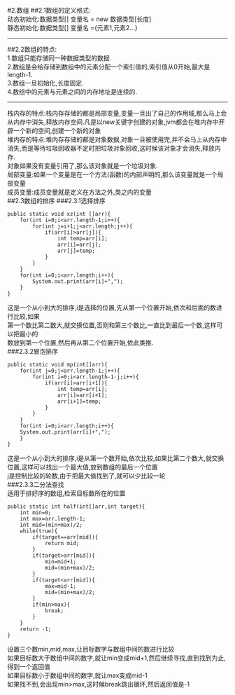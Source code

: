 #2.数组
##2.1数组的定义格式:  
动态初始化:数据类型[] 变量名 = new 数据类型[长度]  
静态初始化:数据类型[] 变量名 ={元素1,元素2...}  
***
##2.2数组的特点:  
1.数组只能存储同一种数据类型的数据.  
2.数组是会给存储到数组中的元素分配一个索引值的,索引值从0开始,最大是length-1.  
3.数组一旦初始化,长度固定.  
4.数组中的元素与元素之间的内存地址是连续的.  
***
栈内存的特点:栈内存存储的都是局部变量,变量一旦出了自己的作用域,那么马上会从内存中消失,释放内存空间.凡是以new关键字创建的对象,jvm都会在堆内存中开辟一个新的空间,创建一个新的对象  
堆内存的特点:堆内存存储的都是对象数据,对象一旦被使用完,并不会马上从内存中消失,而是等待垃圾回收器不定时把垃圾对象回收,这时候该对象才会消失,释放内存.  
对象如果没有变量引用了,那么该对象就是一个垃圾对象.  
局部变量:如果一个变量是在一个方法(函数)的内部声明的,那么该变量就是一个局部变量  
成员变量:成员变量就是定义在方法之外,类之内的变量  
##2.3数组的排序
###2.3.1选择排序  

    public static void xz(int []arr){
        for(int i=0;i<arr.length-1;i++){
            for(int j=i+1;j<arr.length;j++){
                if(arr[i]>arr[j]){
                    int temp=arr[i];
                    arr[i]=arr[j];
                    arr[j]=temp;
                }
            }
        }
        for(int i=0;i<arr.length;i++){
            System.out.print(arr[i]+",");
        }
    }
这是一个从小到大的排序,i是选择的位置,先从第一个位置开始,依次和后面的数进行比较,如果  
第一个数比第二数大,就交换位置,否则和第三个数比,一直比到最后一个数,这样可以把最小的  
数放到第一个位置,然后再从第二个位置开始,依此类推.  
###2.3.2冒泡排序  

    public static void mp(int[]arr){
        for(int j=0;j<arr.length-1;j++){
            for(int i=0;i<arr.length-1-j;i++){
                if(arr[i]>arr[i+1]){
                    int temp=arr[i];
                    arr[i]=arr[i+1];
                    arr[i+1]=temp;
                }
            }
        }
        for(int i=0;i<arr.length;i++){
        System.out.print(arr[i]+",");
        }
    }
这是一个从小到大的排序,i是从第一个数开始,依次比较,如果比第二个数大,就交换位置,这样可以找出一个最大值,放到数组的最后一个位置  
j是控制比较的轮数,由于把最大值找到了,就可以少比较一轮  
###2.3.3二分法查找  
适用于排好序的数组,检索目标数所在的位置  

    public static int half(int[]arr,int target){
        int min=0;
        int max=arr.length-1;
        int mid=(min+max)/2;
        while(true){
            if(target==arr[mid]){
                return mid;
            }
            if(target>arr[mid]){
                min=mid+1;
                mid=(min+max)/2;
            }
            if(target<arr[mid]){
                max=mid-1;
                mid=(min+max)/2;
            }
            if(min>max){
                break;
            }
        }
        return -1;
    }
设置三个数min,mid,max,让目标数字与数组中间的数进行比较  
如果目标数大于数组中间的数字,就让min变成mid+1,然后继续寻找,直到找到为止,得到一个返回值  
如果目标数小于数组中间的数字,就让max变成mid-1  
如果找不到,会出现min>max,这时候break跳出循环,然后返回值是-1  


  
